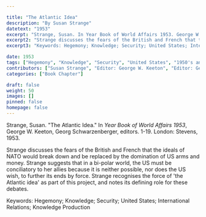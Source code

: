 ```yaml
---

title: "The Atlantic Idea"
description: "By Susan Strange"
datetext: "1953"
excerpt: "Strange, Susan. In Year Book of World Affairs 1953. George W. Keeton, Georg Schwarzenberger, editors. 1-19. London: Stevens, 1953."
excerpt2: "Strange discusses the fears of the British and French that the ideals of NATO would break down and be replaced by the domination of US arms and money. Strange suggests that in a bi-polar world, the US must be conciliatory to her allies because it is neither possible, nor does the US wish, to further its ends by force. Strange recognises the force of 'the Atlantic idea' as part of this project, and notes its defining role for these debates."
excerpt3: "Keywords: Hegemony; Knowledge; Security; United States; International Relations; Knowledge Production"

date: 1953
tags: ["Hegemony", "Knowledge", "Security", "United States", "1950's and earlier"]
contributors: ["Susan Strange", "Editor: George W. Keeton", "Editor: Georg Schwarzenberger"]
categories: ["Book Chapter"]

draft: false
weight: 50
images: []
pinned: false
homepage: false
---
```


Strange, Susan. "The Atlantic Idea." In *Year Book of World Affairs 1953*, George W. Keeton, Georg Schwarzenberger, editors. 1-19. London: Stevens, 1953.

Strange discusses the fears of the British and French that the ideals of NATO would break down and be replaced by the domination of US arms and money. Strange suggests that in a bi-polar world, the US must be conciliatory to her allies because it is neither possible, nor does the US wish, to further its ends by force. Strange recognises the force of 'the Atlantic idea' as part of this project, and notes its defining role for these debates.

Keywords: Hegemony; Knowledge; Security; United States; International Relations; Knowledge Production

